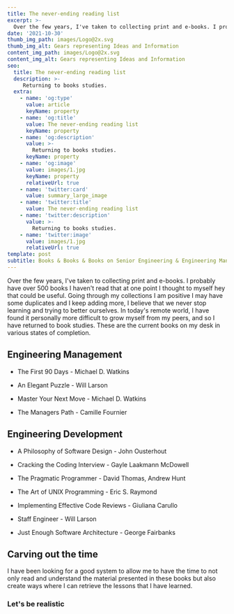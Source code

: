 ```yaml
---
title: The never-ending reading list
excerpt: >-
  Over the few years, I've taken to collecting print and e-books. I probably have over 500 books I haven't read that at one point I thought to myself hey that could be useful. Going through my collections I am positive I may have some duplicates and I keep adding more, I believe that we never stop learning and trying to better ourselves. In today's remote world, I have found it personally more difficult to grow myself from my peers, and so I have returned to book studies. These are the current books on my desk in various states of completion.
date: '2021-10-30'
thumb_img_path: images/Logo@2x.svg
thumb_img_alt: Gears representing Ideas and Information
content_img_path: images/Logo@2x.svg
content_img_alt: Gears representing Ideas and Information
seo:
  title: The never-ending reading list
  description: >-
     Returning to books studies.
  extra:
    - name: 'og:type'
      value: article
      keyName: property
    - name: 'og:title'
      value: The never-ending reading list
      keyName: property
    - name: 'og:description'
      value: >-
        Returning to books studies.
      keyName: property
    - name: 'og:image'
      value: images/1.jpg
      keyName: property
      relativeUrl: true
    - name: 'twitter:card'
      value: summary_large_image
    - name: 'twitter:title'
      value: The never-ending reading list
    - name: 'twitter:description'
      value: >-
        Returning to books studies.
    - name: 'twitter:image'
      value: images/1.jpg
      relativeUrl: true
template: post
subtitle: Books & Books & Books on Senior Engineering & Engineering Management
---
```

Over the few years, I've taken to collecting print and e-books.  I probably have over 500 books I haven't read that at one point I thought to myself hey that could be useful.  Going through my collections I am positive I may have some duplicates and I keep adding more, I believe that we never stop learning and trying to better ourselves. In today's remote world, I have found it personally more difficult to grow myself from my peers, and so I have returned to book studies.  These are the current books on my desk in various states of completion.

## Engineering Management

*   The First 90 Days - Michael D. Watkins

*   An Elegant Puzzle - Will Larson

*   Master Your Next Move - Michael D. Watkins

*   The Managers Path - Camille Fournier

## Engineering Development

*   A Philosophy of Software Design - John Ousterhout

*   Cracking the Coding Interview - Gayle Laakmann McDowell

*   The Pragmatic Programmer -  David Thomas, Andrew Hunt

*   The Art of UNIX Programming - Eric S. Raymond

*   Implementing Effective Code Reviews - Giuliana Carullo

*   Staff Engineer - Will Larson

*   Just Enough Software Architecture - George Fairbanks

## Carving out the time

I have been looking for a good system to allow me to have the time to not only read and understand the material presented in these books but also create ways where I can retrieve the lessons that I have learned.

### Let's be realistic
